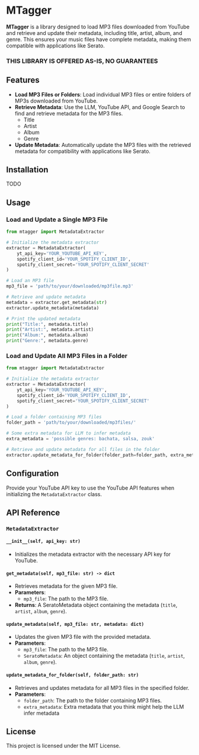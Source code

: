 # MTagger

**MTagger** is a library designed to load MP3 files downloaded from YouTube and retrieve and update their metadata,
including title, artist, album, and genre. This ensures your music files have complete metadata, making them compatible
with applications like Serato.

### **THIS LIBRARY IS OFFERED AS-IS, NO GUARANTEES**

## Features

- **Load MP3 Files or Folders**: Load individual MP3 files or entire folders of MP3s downloaded from YouTube.
- **Retrieve Metadata**: Use the LLM, YouTube API, and Google Search to find and retrieve metadata for the MP3 files.
    - Title
    - Artist
    - Album
    - Genre
- **Update Metadata**: Automatically update the MP3 files with the retrieved metadata for compatibility with
  applications like Serato.

## Installation

TODO

## Usage

### Load and Update a Single MP3 File

```python
from mtagger import MetadataExtractor

# Initialize the metadata extractor
extractor = MetadataExtractor(
    yt_api_key='YOUR_YOUTUBE_API_KEY',
    spotify_client_id='YOUR_SPOTIFY_CLIENT_ID',
    spotify_client_secret='YOUR_SPOTIFY_CLIENT_SECRET'
)

# Load an MP3 file
mp3_file = 'path/to/your/downloaded/mp3file.mp3'

# Retrieve and update metadata
metadata = extractor.get_metadata(str)
extractor.update_metadata(metadata)

# Print the updated metadata
print("Title:", metadata.title)
print("Artist:", metadata.artist)
print("Album:", metadata.album)
print("Genre:", metadata.genre)
```

### Load and Update All MP3 Files in a Folder

```python
from mtagger import MetadataExtractor

# Initialize the metadata extractor
extractor = MetadataExtractor(
    yt_api_key='YOUR_YOUTUBE_API_KEY',
    spotify_client_id='YOUR_SPOTIFY_CLIENT_ID',
    spotify_client_secret='YOUR_SPOTIFY_CLIENT_SECRET'
)

# Load a folder containing MP3 files
folder_path = 'path/to/your/downloaded/mp3files/'

# Some extra metadata for LLM to infer metadata
extra_metadata = 'possible genres: bachata, salsa, zouk'

# Retrieve and update metadata for all files in the folder
extractor.update_metadata_for_folder(folder_path=folder_path, extra_metadata=extra_metadata)
```

## Configuration

Provide your YouTube API key to use the YouTube API features when initializing the `MetadataExtractor` class.

## API Reference

### `MetadataExtractor`

#### `__init__(self, api_key: str)`

- Initializes the metadata extractor with the necessary API key for YouTube.

#### `get_metadata(self, mp3_file: str) -> dict`

- Retrieves metadata for the given MP3 file.
- **Parameters**:
    - `mp3_file`: The path to the MP3 file.
- **Returns**: A SeratoMetadata object containing the metadata (`title`, `artist`, `album`, `genre`).

#### `update_metadata(self, mp3_file: str, metadata: dict)`

- Updates the given MP3 file with the provided metadata.
- **Parameters**:
    - `mp3_file`: The path to the MP3 file.
    - `SeratoMetadata`: An object containing the metadata (`title`, `artist`, `album`, `genre`).

#### `update_metadata_for_folder(self, folder_path: str)`

- Retrieves and updates metadata for all MP3 files in the specified folder.
- **Parameters**:
    - `folder_path`: The path to the folder containing MP3 files.
    - `extra_metadata`: Extra metadata that you think might help the LLM infer metadata

## License

This project is licensed under the MIT License.